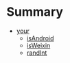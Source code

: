 # Summary

- [your](README.md)
  - [isAndroid](your/isAndroid.md)
  - [isWeixin](your/isWeixin.md)
  - [randInt](your/randInt.md)
